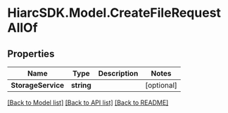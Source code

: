 # HiarcSDK.Model.CreateFileRequestAllOf
## Properties

Name | Type | Description | Notes
------------ | ------------- | ------------- | -------------
**StorageService** | **string** |  | [optional] 

[[Back to Model list]](../README.md#documentation-for-models) [[Back to API list]](../README.md#documentation-for-api-endpoints) [[Back to README]](../README.md)

